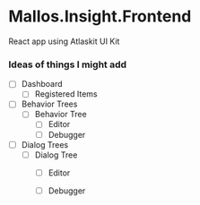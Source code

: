 # Mallos.Insight.Frontend
React app using Atlaskit UI Kit

### Ideas of things I might add
- [ ] Dashboard
  - [ ] Registered Items
- [ ] Behavior Trees
  - [ ] Behavior Tree
    - [ ] Editor
    - [ ] Debugger
- [ ] Dialog Trees
  - [ ] Dialog Tree
    - [ ] Editor
    - [ ] Debugger

